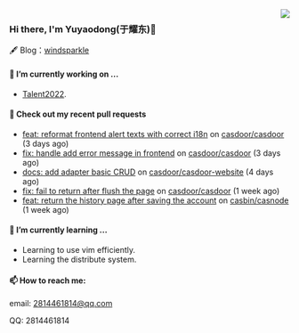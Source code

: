 <img align="right" src="https://github-readme-stats.vercel.app/api?username=leo220yuyaodog&show_icons=true&icon_color=805AD5&text_color=718096&bg_color=ffffff&hide_title=true" />

### Hi there, I'm Yuyaodong(于耀东)👋
🖋 Blog：[windsparkle](https://blog.windsparkle.top)
#### 🔭 I’m currently working on ...
- [Talent2022](https://github.com/casbin/Talent2022).

#### 🔨 Check out my recent pull requests

- [feat: reformat frontend alert texts with correct i18n](https://github.com/casdoor/casdoor/pull/1341) on [casdoor/casdoor](https://github.com/casdoor/casdoor) (3 days ago)
- [fix: handle add error message in frontend](https://github.com/casdoor/casdoor/pull/1340) on [casdoor/casdoor](https://github.com/casdoor/casdoor) (3 days ago)
- [docs: add adapter basic CRUD](https://github.com/casdoor/casdoor-website/pull/408) on [casdoor/casdoor-website](https://github.com/casdoor/casdoor-website) (4 days ago)
- [fix: fail to return after flush the page](https://github.com/casdoor/casdoor/pull/1325) on [casdoor/casdoor](https://github.com/casdoor/casdoor) (1 week ago)
- [feat: return the history page after saving the account](https://github.com/casbin/casnode/pull/558) on [casbin/casnode](https://github.com/casbin/casnode) (1 week ago)

#### 🌱 I’m currently learning ...
- Learning to use vim efficiently.
- Learning the distribute system.

#### 📫 How to reach me:
email: 2814461814@qq.com

QQ: 2814461814
